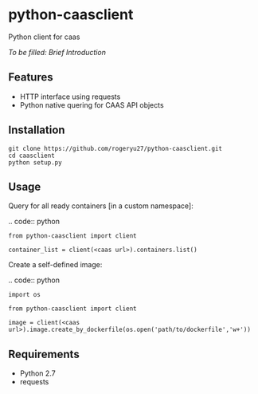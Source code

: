 python-caasclient
======

Python client for caas

*To be filled: Brief Introduction*

Features
--------
* HTTP interface using requests
* Python native quering for CAAS API objects

Installation
------------

	git clone https://github.com/rogeryu27/python-caasclient.git
	cd caasclient
	python setup.py

Usage
-----

Query for all ready containers [in a custom namespace]:

.. code:: python
	
	from python-caasclient import client

	container_list = client(<caas url>).containers.list()

Create a self-defined image:

.. code:: python
	
	import os

	from python-caasclient import client

	image = client(<caas url>).image.create_by_dockerfile(os.open('path/to/dockerfile','w+'))

Requirements
------------

* Python 2.7
* requests

